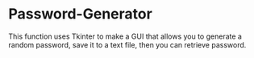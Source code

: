 # Password-Generator
This function uses Tkinter to make a GUI that allows you to generate a random password, save it to a text file, then you can retrieve password.

